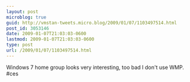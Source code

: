 ```yaml
---
layout: post
microblog: true
guid: http://vmstan-tweets.micro.blog/2009/01/07/1103497514.html
post_id: 3053146
date: 2009-01-07T21:03:03-0600
lastmod: 2009-01-07T21:03:03-0600
type: post
url: /2009/01/07/1103497514.html
---
```

Windows 7 home group looks very interesting, too bad I don't use WMP. #ces
